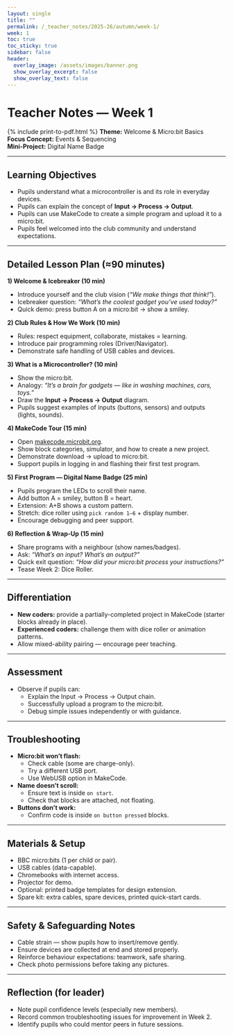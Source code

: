 ```yaml
---
layout: single
title: ""
permalink: /_teacher_notes/2025-26/autumn/week-1/
week: 1
toc: true
toc_sticky: true
sidebar: false
header:
  overlay_image: /assets/images/banner.png
  show_overlay_excerpt: false
  show_overlay_text: false
---
```


# Teacher Notes — Week 1  
{% include print-to-pdf.html %}
**Theme:** Welcome & Micro:bit Basics  
**Focus Concept:** Events & Sequencing  
**Mini-Project:** Digital Name Badge  

---

## Learning Objectives
- Pupils understand what a microcontroller is and its role in everyday devices.  
- Pupils can explain the concept of **Input → Process → Output**.  
- Pupils can use MakeCode to create a simple program and upload it to a micro:bit.  
- Pupils feel welcomed into the club community and understand expectations.  

---

## Detailed Lesson Plan (≈90 minutes)

**1) Welcome & Icebreaker (10 min)**  
- Introduce yourself and the club vision (*“We make things that think!”*).  
- Icebreaker question: *“What’s the coolest gadget you’ve used today?”*  
- Quick demo: press button A on a micro:bit → show a smiley.

**2) Club Rules & How We Work (10 min)**  
- Rules: respect equipment, collaborate, mistakes = learning.  
- Introduce pair programming roles (Driver/Navigator).  
- Demonstrate safe handling of USB cables and devices.

**3) What is a Microcontroller? (10 min)**  
- Show the micro:bit.  
- Analogy: *“It’s a brain for gadgets — like in washing machines, cars, toys.”*  
- Draw the **Input → Process → Output** diagram.  
- Pupils suggest examples of inputs (buttons, sensors) and outputs (lights, sounds).

**4) MakeCode Tour (15 min)**  
- Open [makecode.microbit.org](https://makecode.microbit.org).  
- Show block categories, simulator, and how to create a new project.  
- Demonstrate download → upload to micro:bit.  
- Support pupils in logging in and flashing their first test program.

**5) First Program — Digital Name Badge (25 min)**  
- Pupils program the LEDs to scroll their name.  
- Add button A = smiley, button B = heart.  
- Extension: A+B shows a custom pattern.  
- Stretch: dice roller using `pick random 1–6` + display number.  
- Encourage debugging and peer support.

**6) Reflection & Wrap-Up (15 min)**  
- Share programs with a neighbour (show names/badges).  
- Ask: *“What’s an input? What’s an output?”*  
- Quick exit question: *“How did your micro:bit process your instructions?”*  
- Tease Week 2: Dice Roller.

---

## Differentiation
- **New coders:** provide a partially-completed project in MakeCode (starter blocks already in place).  
- **Experienced coders:** challenge them with dice roller or animation patterns.  
- Allow mixed-ability pairing — encourage peer teaching.  

---

## Assessment
- Observe if pupils can:  
  - Explain the Input → Process → Output chain.  
  - Successfully upload a program to the micro:bit.  
  - Debug simple issues independently or with guidance.  

---

## Troubleshooting
- **Micro:bit won’t flash:**  
  - Check cable (some are charge-only).  
  - Try a different USB port.  
  - Use WebUSB option in MakeCode.  
- **Name doesn’t scroll:**  
  - Ensure text is inside `on start`.  
  - Check that blocks are attached, not floating.  
- **Buttons don’t work:**  
  - Confirm code is inside `on button pressed` blocks.  

---

## Materials & Setup
- BBC micro:bits (1 per child or pair).  
- USB cables (data-capable).  
- Chromebooks with internet access.  
- Projector for demo.  
- Optional: printed badge templates for design extension.  
- Spare kit: extra cables, spare devices, printed quick-start cards.

---

## Safety & Safeguarding Notes
- Cable strain — show pupils how to insert/remove gently.  
- Ensure devices are collected at end and stored properly.  
- Reinforce behaviour expectations: teamwork, safe sharing.  
- Check photo permissions before taking any pictures.

---

## Reflection (for leader)
- Note pupil confidence levels (especially new members).  
- Record common troubleshooting issues for improvement in Week 2.  
- Identify pupils who could mentor peers in future sessions.  

